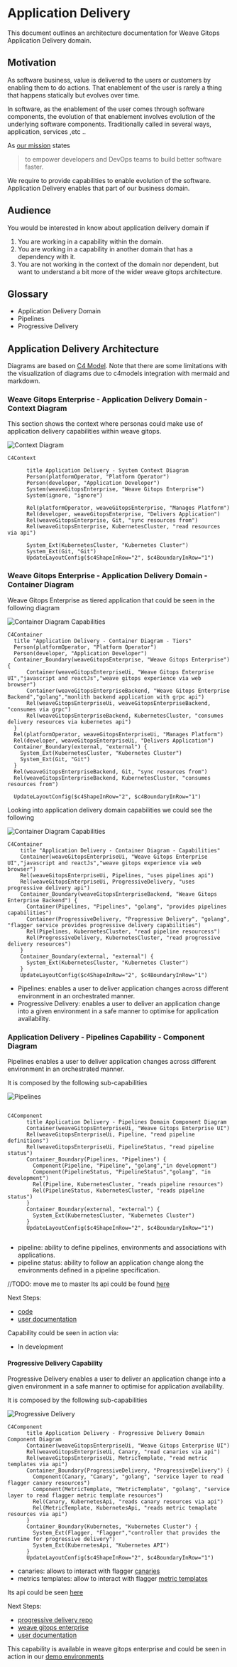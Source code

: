 # Application Delivery 
This document outlines an architecture documentation for Weave Gitops Application Delivery domain.

## Motivation
As software business, value is delivered to the users or customers by enabling them to do actions.
That enablement of the user is rarely a thing that happens statically but evolves over time.

In software, as the enablement of the user comes through software components, the evolution of that enablement
involves evolution of the underlying software components. Traditionally called in several ways, application, services ,etc ..

As [our mission](https://www.weave.works/company/) states
> to empower developers and DevOps teams to build better software faster.

We require to provide capabilities to enable evolution of the software. Application Delivery enables that part of our
business domain.


## Audience
You would be interested in know about application delivery domain if
1. You are working in a capability within the domain.
2. You are working in a capability in another domain that has a dependency with it.
3. You are not working in the context of the domain nor dependent, but want to understand a bit more
of the wider weave gitops architecture.

## Glossary

- Application Delivery Domain
- Pipelines
- Progressive Delivery

## Application Delivery Architecture

Diagrams are based on [C4 Model](https://c4model.com/). Note that there are some limitations with the visualization of 
diagrams due to c4models integration with mermaid and markdown.

### Weave Gitops Enterprise - Application Delivery Domain - Context Diagram

This section shows the context where personas could make use of application delivery capabilities within weave gitops.

![Context Diagram](./imgs/application-delivery-context.svg)

```mermaid-source
C4Context

      title Application Delivery - System Context Diagram
      Person(platformOperator, "Platform Operator")
      Person(developer, "Application Developer")      
      System(weaveGitopsEnterprise, "Weave Gitops Enterprise")
      System(ignore, "ignore")

      Rel(platformOperator, weaveGitopsEnterprise, "Manages Platform")
      Rel(developer, weaveGitopsEnterprise, "Delivers Application")
      Rel(weaveGitopsEnterprise, Git, "sync resources from")
      Rel(weaveGitopsEnterprise, KubernetesCluster, "read resources via api")

      System_Ext(KubernetesCluster, "Kubernetes Cluster")
      System_Ext(Git, "Git") 
      UpdateLayoutConfig($c4ShapeInRow="2", $c4BoundaryInRow="1")

```

### Weave Gitops Enterprise - Application Delivery Domain - Container Diagram

Weave Gitops Enterprise as tiered application that could be seen in the following diagram

![Container Diagram Capabilities](imgs/application-delivery-container-tiers.svg)

```mermaid-source
C4Container
  title "Application Delivery - Container Diagram - Tiers"
  Person(platformOperator, "Platform Operator")
  Person(developer, "Application Developer")      
  Container_Boundary(weaveGitopsEnterprise, "Weave Gitops Enterprise") {
      Container(weaveGitopsEnterpriseUi, "Weave Gitops Enterprise UI","javascript and reactJs","weave gitops experience via web browser")
      Container(weaveGitopsEnterpriseBackend, "Weave Gitops Enterprise Backend","golang","monlith backend application with grpc api")
      Rel(weaveGitopsEnterpriseUi, weaveGitopsEnterpriseBackend, "consumes via grpc")
      Rel(weaveGitopsEnterpriseBackend, KubernetesCluster, "consumes delivery resources via kubernetes api")
  }
  Rel(platformOperator, weaveGitopsEnterpriseUi, "Manages Platform")
  Rel(developer, weaveGitopsEnterpriseUi, "Delivers Application")
  Container_Boundary(external, "external") {
    System_Ext(KubernetesCluster, "Kubernetes Cluster")
    System_Ext(Git, "Git")     
  }
  Rel(weaveGitopsEnterpriseBackend, Git, "sync resources from")
  Rel(weaveGitopsEnterpriseBackend, KubernetesCluster, "consumes resources from")  

  UpdateLayoutConfig($c4ShapeInRow="2", $c4BoundaryInRow="1")              
```
Looking into application delivery domain capabilities we could see the following

![Container Diagram Capabilities](imgs/application-delivery-container.svg)

```mermaid-source
C4Container
    title "Application Delivery - Container Diagram - Capabilities"
    Container(weaveGitopsEnterpriseUi, "Weave Gitops Enterprise UI","javascript and reactJs","weave gitops experience via web browser")
    Rel(weaveGitopsEnterpriseUi, Pipelines, "uses pipelines api")
    Rel(weaveGitopsEnterpriseUi, ProgressiveDelivery, "uses progressive delivery api")
    Container_Boundary(weaveGitopsEnterpriseBackend, "Weave Gitops Enterprise Backend") {
      Container(Pipelines, "Pipelines", "golang", "provides pipelines capabilities")
      Container(ProgressiveDelivery, "Progressive Delivery", "golang", "flagger service provides progressive delivery capabilities")
      Rel(Pipelines, KubernetesCluster, "read pipeline resourcess")
      Rel(ProgressiveDelivery, KubernetesCluster, "read progressive delivery resources")      
    }
    Container_Boundary(external, "external") {
      System_Ext(KubernetesCluster, "Kubernetes Cluster")
    }
    UpdateLayoutConfig($c4ShapeInRow="2", $c4BoundaryInRow="1")          
```

- Pipelines: enables a user to deliver application changes across different environment in an orchestrated manner. 
- Progressive Delivery: enables a user to deliver an application change into a given environment in a safe manner to optimise for application availability.


### Application Delivery - Pipelines Capability - Component Diagram

Pipelines enables a user to deliver application changes across different environment in an orchestrated manner.

It is composed by the following sub-capabilities

![Pipelines](imgs/application-delivery-pipelines.svg)

```mermaid-source

C4Component
      title Application Delivery - Pipelines Domain Component Diagram
      Container(weaveGitopsEnterpriseUi, "Weave Gitops Enterprise UI")
      Rel(weaveGitopsEnterpriseUi, Pipeline, "read pipeline definitions")
      Rel(weaveGitopsEnterpriseUi, PipelineStatus, "read pipeline status")
      Container_Boundary(Pipelines, "Pipelines") {
        Component(Pipeline, "Pipeline", "golang","in development")
        Component(PipelineStatus, "PipelineStatus","golang", "in development")
        Rel(Pipeline, KubernetesCluster, "reads pipeline resources")
        Rel(PipelineStatus, KubernetesCluster, "reads pipeline status")      
      }
      Container_Boundary(external, "external") {
        System_Ext(KubernetesCluster, "Kubernetes Cluster")
      }
      UpdateLayoutConfig($c4ShapeInRow="2", $c4BoundaryInRow="1")        
                    
```

- pipeline: ability to define pipelines, environments and associations with applications. 
- pipeline status: ability to follow an application change along the environments defined in a pipeline specification.

//TODO: move me to master
Its api could be found [here](https://github.com/weaveworks/weave-gitops-enterprise/blob/af0da2a895d205d837d1c7afaf29977225e01957/api/pipelines/pipelines.proto)

Next Steps:
- [code](https://github.com/weaveworks/weave-gitops-enterprise)
- [user documentation](https://docs.gitops.weave.works/docs/enterprise/intro/index.html)

Capability could be seen in action via:
- In development

#### Progressive Delivery Capability

Progressive Delivery enables a user to deliver an application change into a given environment in a safe manner to optimise for application availability.

It is composed by the following sub-capabilities

![Progressive Delivery](imgs/application-delivery-progressive-delivery.svg)

```mermaid-source
C4Component
      title Application Delivery - Progressive Delivery Domain Component Diagram
      Container(weaveGitopsEnterpriseUi, "Weave Gitops Enterprise UI")
      Rel(weaveGitopsEnterpriseUi, Canary, "read canaries via api")
      Rel(weaveGitopsEnterpriseUi, MetricTemplate, "read metric templates via api")
      Container_Boundary(ProgressiveDelivery, "ProgressiveDelivery") {
        Component(Canary, "Canary", "golang", "service layer to read flagger canary resources")
        Component(MetricTemplate, "MetricTemplate", "golang", "service layer to read flagger metric template resources")
        Rel(Canary, KubernetesApi, "reads canary resources via api")
        Rel(MetricTemplate, KubernetesApi, "reads metric temaplate resources via api")      
      }
      Container_Boundary(Kubernetes, "Kubernetes Cluster") {
        System_Ext(Flagger, "Flagger","controller that provides the runtime for progressive delivery")
        System_Ext(KubernetesApi, "Kubernetes API")
      }
      UpdateLayoutConfig($c4ShapeInRow="2", $c4BoundaryInRow="1")       
```

- canaries: allows to interact with flagger [canaries](https://docs.flagger.app/usage/how-it-works#canary-resource)
- metrics templates: allow to interact with flagger [metric templates](https://docs.flagger.app/usage/metrics#custom-metrics)

Its api could be seen [here](https://github.com/weaveworks/progressive-delivery/blob/main/api/prog/prog.proto)

Next Steps:
- [progressive delivery repo](https://github.com/weaveworks/progressive-delivery)
- [weave gitops enterprise](https://github.com/weaveworks/weave-gitops-enterprise)
- [user documentation](https://docs.gitops.weave.works/docs/guides/delivery/0)

This capability is available in weave gitops enterprise and could be seen in 
action in our [demo environments](https://demo-01.wge.dev.weave.works/applications/delivery)













